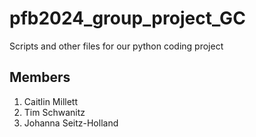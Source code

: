 # pfb2024_group_project_GC
Scripts and other files for our python coding project
## Members
1. Caitlin Millett
2. Tim Schwanitz
3. Johanna Seitz-Holland

